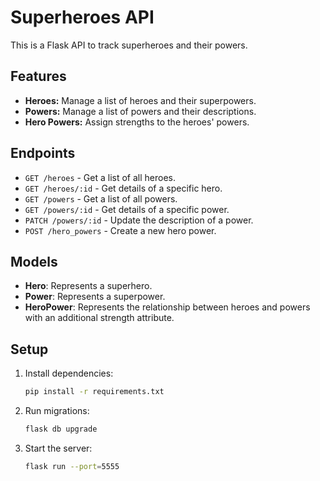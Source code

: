 # Superheroes API

This is a Flask API to track superheroes and their powers.

## Features

- **Heroes:** Manage a list of heroes and their superpowers.
- **Powers:** Manage a list of powers and their descriptions.
- **Hero Powers:** Assign strengths to the heroes' powers.

## Endpoints

- `GET /heroes` - Get a list of all heroes.
- `GET /heroes/:id` - Get details of a specific hero.
- `GET /powers` - Get a list of all powers.
- `GET /powers/:id` - Get details of a specific power.
- `PATCH /powers/:id` - Update the description of a power.
- `POST /hero_powers` - Create a new hero power.

## Models

- **Hero**: Represents a superhero.
- **Power**: Represents a superpower.
- **HeroPower**: Represents the relationship between heroes and powers with an additional strength attribute.

## Setup

1. Install dependencies:

   ```bash
   pip install -r requirements.txt

2. Run migrations:

   ```bash
   flask db upgrade

3. Start the server:

   ```bash
   flask run --port=5555
